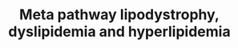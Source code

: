 ---
annotations:
- id: DOID:3146
  parent: genetic disease
  type: Disease Ontology
  value: lipid metabolism disorder
- id: DOID:13809
  parent: genetic disease
  type: Disease Ontology
  value: familial combined hyperlipidemia
- id: DOID:811
  type: Disease Ontology
  value: lipodystrophy
- id: PW:0000013
  parent: disease pathway
  type: Pathway Ontology
  value: disease pathway
- id: DOID:1172
  parent: genetic disease
  type: Disease Ontology
  value: hyperlipoproteinemia type IV
- id: DOID:0070206
  parent: genetic disease
  type: Disease Ontology
  value: familial partial lipodystrophy type 6
- id: DOID:0111135
  parent: genetic disease
  type: Disease Ontology
  value: congenital generalized lipodystrophy type 1
- id: DOID:13810
  parent: genetic disease
  type: Disease Ontology
  value: familial hypercholesterolemia
- id: DOID:0070203
  parent: genetic disease
  type: Disease Ontology
  value: familial partial lipodystrophy type 5
- id: DOID:1387
  parent: genetic disease
  type: Disease Ontology
  value: hypolipoproteinemia
- id: DOID:0111138
  parent: genetic disease
  type: Disease Ontology
  value: congenital generalized lipodystrophy type 4
- id: DOID:0111136
  parent: genetic disease
  type: Disease Ontology
  value: congenital generalized lipodystrophy type 2
- id: DOID:0070205
  parent: genetic disease
  type: Disease Ontology
  value: familial partial lipodystrophy type 4
- id: DOID:0070204
  parent: genetic disease
  type: Disease Ontology
  value: familial partial lipodystrophy type 3
- id: DOID:0070202
  parent: genetic disease
  type: Disease Ontology
  value: familial partial lipodystrophy type 2
- id: DOID:1171
  parent: genetic disease
  type: Disease Ontology
  value: hyperlipoproteinemia type V
- id: DOID:0111137
  parent: genetic disease
  type: Disease Ontology
  value: congenital generalized lipodystrophy type 3
- id: DOID:1168
  parent: genetic disease
  type: Disease Ontology
  value: familial hyperlipidemia
- id: DOID:3145
  parent: genetic disease
  type: Disease Ontology
  value: hyperlipoproteinemia type III
- id: DOID:0070207
  type: Disease Ontology
  value: familial partial lipodystrophy type 1
- id: DOID:0080300
  type: Disease Ontology
  value: acquired generalized lipodystrophy
- id: DOID:0111417
  parent: genetic disease
  type: Disease Ontology
  value: familial chylomicronemia syndrome
authors:
- UlasBabayigit
- Fehrhart
communities:
- RareDiseases
description: Dyslipidemia is a change (either increase or decrease) of adipose levels
  within the blood. When there is a significant increase of this, the term hyperlipidemia
  is used. With a significant decrease, we talk about hypolipoproteinemia. Both hyperlipidemia
  and hypolipoproteinemia can be classified as either acquired or familial.  Familial
  hyperlipidemia can be classified in five types according to the Fredrickson classification.For
  this classification see Quispe et al. 2019 http://dx.doi.org/10.5114/aoms.2019.87207.  Lipodystrophy
  is a change (either increase or decrease) of adipose levels within the lipid tissue
  deposits. Lipodystrophy is classified based on wether the disease is acquired or
  congenital, but also wether it is geralized (through the entire body) or partial
  (in specific parts of the body). This classification was based on the following
  information by Akinci et al. [https://www.ncbi.nlm.nih.gov/books/NBK513130/]
last-edited: 2021-06-01
organisms:
- Homo sapiens
redirect_from:
- /index.php/Pathway:WP5105
- /instance/WP5105
revision: null
schema-jsonld:
- '@context': https://schema.org/
  '@id': https://wikipathways.github.io/pathways/WP5105.html
  '@type': Dataset
  creator:
    '@type': Organization
    name: WikiPathways
  description: Dyslipidemia is a change (either increase or decrease) of adipose levels
    within the blood. When there is a significant increase of this, the term hyperlipidemia
    is used. With a significant decrease, we talk about hypolipoproteinemia. Both
    hyperlipidemia and hypolipoproteinemia can be classified as either acquired or
    familial.  Familial hyperlipidemia can be classified in five types according to
    the Fredrickson classification.For this classification see Quispe et al. 2019
    http://dx.doi.org/10.5114/aoms.2019.87207.  Lipodystrophy is a change (either
    increase or decrease) of adipose levels within the lipid tissue deposits. Lipodystrophy
    is classified based on wether the disease is acquired or congenital, but also
    wether it is geralized (through the entire body) or partial (in specific parts
    of the body). This classification was based on the following information by Akinci
    et al. [https://www.ncbi.nlm.nih.gov/books/NBK513130/]
  keywords:
  - (CGL)
  - (FPLD)
  - Acquired Partial Lipodystrophy
  - Congenital Generalized Lipodystrophy
  - Dyslipidemia
  - Familial Partial Lipodystrophy
  - Hyperlipidemia
  - Hypolipoproteinemia
  - Lipodystrophy
  - Progeria Associated Lipodystrophy
  - Type I
  - Type II
  - Type III
  - Type IV
  - Type V
  license: CC0
  name: Meta pathway lipodystrophy, dyslipidemia and hyperlipidemia
seo: CreativeWork
title: Meta pathway lipodystrophy, dyslipidemia and hyperlipidemia
wpid: WP5105
---